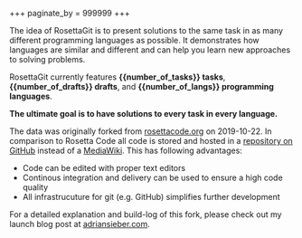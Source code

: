 +++
paginate_by = 999999
+++

The idea of RosettaGit is to present solutions to the same task
in as many different programming languages as possible.
It demonstrates how languages are similar and different
and can help you learn new approaches to solving problems.

RosettaGit currently features **{{number_of_tasks}} tasks**,
**{{number_of_drafts}} drafts**,
and **{{number_of_langs}} programming languages**.

**The ultimate goal is to have solutions to every task in every language.**

The data was originally forked from [rosettacode.org] on 2019-10-22.
In comparison to Rosetta Code all code is stored and hosted
in a [repository on GitHub][rosettagit] instead of a [MediaWiki].
This has following advantages:

- Code can be edited with proper text editors
- Continous integration and delivery can be used to ensure a high code quality
- All infrastrucuture for git (e.g. GitHub) simplifies further development

For a detailed explanation and build-log of this fork,
please check out my launch blog post at
[adriansieber.com][blog-post].


[blog-post]: https://adriansieber.com/rosettagit
[MediaWiki]: https://www.mediawiki.org/wiki/MediaWiki
[rosettacode.org]: https://rosettacode.org
[rosettagit]: https://github.com/ad-si/rosettagit
